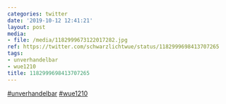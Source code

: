 ```yaml
---
categories: twitter
date: '2019-10-12 12:41:21'
layout: post
media:
- file: /media/1182999673122017282.jpg
ref: https://twitter.com/schwarzlichtwue/status/1182999698413707265
tags:
- unverhandelbar
- wue1210
title: 1182999698413707265
---
```

[#unverhandelbar](/t/unverhandelbar) [#wue1210](/t/wue1210) 